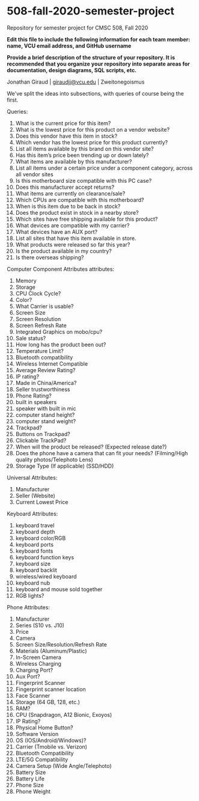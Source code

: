 # 508-fall-2020-semester-project
Repository for semester project for CMSC 508, Fall 2020

**Edit this file to include the following information for each team member: name, VCU email address, and GitHub username**

**Provide a brief description of the structure of your repository. It is recommended that you organize your repository into separate areas for documentation, design diagrams, SQL scripts, etc.**

Jonathan Giraud | giraudjj@vcu.edu | Zweitonegoismus

We've split the ideas into subsections, with queries of course being the first.

Queries:

1. What is the current price for this item? 
2. What is the lowest price for this product on a vendor website?
3. Does this vendor have this item in stock? 
4. Which vendor has the lowest price for this product currently? 
5. List all items available by this brand on this vendor site?
6. Has this item’s price been trending up or down lately? 
7. What items are available by this manufacturer? 
8. List all items under a certain price under a component category, across all vendor sites
9. Is this motherboard size compatible with this PC case?
10. Does this manufacturer accept returns? 
11. What items are currently on clearance/sale? 
12. Which CPUs are compatible with this motherboard?
13. When is this item due to be back in stock? 
14. Does the product exist in stock in a nearby store?
15. Which sites have free shipping available for this product?
16. What devices are compatible with my carrier?
17. What devices have an AUX port?
18. List all sites that have this item available in store.
19. What products were released so far this year?
20. Is the product available in my country?
21. Is there overseas shipping?



Computer Component Attributes
attributes:

1. Memory
2. Storage
3. CPU Clock Cycle?
4. Color?
5. What Carrier is usable?
6. Screen Size
7. Screen Resolution
8. Screen Refresh Rate
9. Integrated Graphics on mobo/cpu?
10. Sale status?
11. How long has the product been out?
12. Temperature Limit?
13. Bluetooth compatibility
14. Wireless Internet Compatible
15. Average Review Rating?
16. IP rating?
17. Made in China/America?
18. Seller trustworthiness	
19. Phone Rating?
20. built in speakers 
21. speaker with built in mic
22. computer stand height?
23. computer stand weight?
24. Trackpad?
25. Buttons on Trackpad?
26. Clickable TrackPad?
27. When will the product be released? (Expected release date?)
28. Does the phone have a camera that can fit your needs? (Filming/High quality photos/Telephoto Lens)
29. Storage Type (If applicable) (SSD/HDD)

Universal Attributes:
1. Manufacturer
2. Seller (Website)
3. Current Lowest Price


Keyboard Attributes: 
1. keyboard travel
2. keyboard depth
3. keyboard color/RGB
4. keyboard ports
5. keyboard fonts
6. keyboard function keys
7. keyboard size
8. keyboard backlit
9. wireless/wired keyboard
10. keyboard nub
11. keyboard and mouse sold together
12. RGB lights?

Phone Attributes:
1. Manufacturer
2. Series (S10 vs. J10)
3. Price
4. Camera
5. Screen Size/Resolution/Refresh Rate
6. Materials (Aluminum/Plastic)
7. In-Screen Camera
8. Wireless Charging
9. Charging Port?
10. Aux Port?
11. Fingerprint Scanner
12. Fingerprint scanner location
13. Face Scanner
14. Storage (64 GB, 128, etc.)
15. RAM?
16. CPU (Snapdragon, A12 Bionic, Exoyos)
17. IP Rating?
18. Physical Home Button?
19. Software Version
20. OS (IOS/Android/Windows)?
21. Carrier (Tmobile vs. Verizon)
22. Bluetooth Compatibility
23. LTE/5G Compatibility
24. Camera Setup (Wide Angle/Telephoto)
25. Battery Size
26. Battery Life
27. Phone Size
28. Phone Weight

